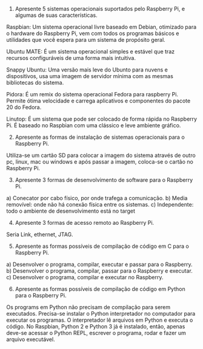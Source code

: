 1. Apresente 5 sistemas operacionais suportados pelo Raspberry Pi, e algumas de suas características.

Raspbian: Um sistema operacional livre baseado em Debian, otimizado para o hardware do Raspberry Pi, vem com todos os programas básicos e utilidades que você espera para um sistema de propósito geral.

Ubuntu MATE: É um sistema operacional simples e estável que traz recursos configuráveis de uma forma mais intuitiva. 

Snappy Ubuntu: Uma versão mais leve do Ubunto para nuvens e dispositivos, usa uma imagem de servidor mínima com as mesmas bibliotecas do sistema.

Pidora: É um remix do sistema operacional Fedora para raspberry Pi. Permite ótima velocidade e carrega aplicativos e componentes do pacote 20 do Fedora.

Linutop: É um sistema que pode ser colocado de forma rápida no Raspberry Pi. É baseado no Raspbian com uma clássico e leve ambiente gráfico. 

2. Apresente as formas de instalação de sistemas operacionais para o Raspberry Pi.

Utiliza-se um cartão SD para colocar a imagem do sistema através de outro pc, linux, mac ou windows e após passar a imagem, coloca-se o cartão no Raspberry Pi.

3. Apresente 3 formas de desenvolvimento de software para o Raspberry Pi.

a) Conecator por cabo físico, por onde trafega a comunicação.
b) Media removível: onde não há conexão física entre os sistemas.
c) Independente: todo o ambiente de desenvolvimento está no target


4. Apresente 3 formas de acesso remoto ao Raspberry Pi.

Seria Link, ethernet, JTAG.

5. Apresente as formas possíveis de compilação de código em C para o Raspberry Pi.


a) Desenvolver o programa, compilar, executar e passar para o Raspberry.
b) Desenvolver o programa, compilar, passar para o Raspberry e executar.
c) Desenvolver o programa, compilar e executar no Raspberry.

6. Apresente as formas possíveis de compilação de código em Python para o Raspberry Pi.

Os programs em Python não precisam de compilação para serem executados. Precisa-se instalar o Python interpretador no computador para executar os programas. O interpretador lê arquivos em Python e executa o código. No Raspbian, Python 2 e Python 3 já é instalado, então, apenas deve-se acessar o Python REPL, escrever o programa, rodar e fazer um arquivo executável. 











